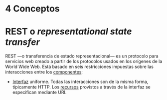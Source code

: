 # 4 Conceptos

# REST o *representational state transfer*

REST —o transferencia de estado representacional— es un protocolo para servicios
web creado a partir de los protocolos usados en los orígenes de la World Wide
Web. Está basado en seis restricciones impuestas sobre las interacciones entre
los [componentes](/4_Conceptos/4_Componente.md):

* [Interfaz](/4_Conceptos/4_Interfaz.md) uniforme. Todas las interacciones son de la misma forma, típicamente
  HTTP. Los <a rel="noopener" href="/4_Conceptos/4_Interfaz.md#:~:text=Recurso,componente." target="_blank">recursos</a> provistos a través de la interfaz se especifican mediante
  URI.
